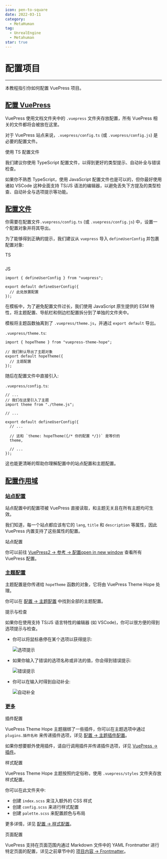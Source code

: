 ```yaml
---
icon: pen-to-square
date: 2022-03-11
category:
  - MetaHuman
tag:
  - UnrealEngine
  - Metahuman
star: true
---
```


# **配置项目**
---
本教程指引你如何配置 VuePress 项目。

## [配置 VuePress](https://theme-hope.vuejs.press/zh/get-started/env.html#%E7%BC%96%E8%BE%91%E5%99%A8#配置-vuepress)

VuePress 使用文档文件夹中的 `.vuepress` 文件夹存放配置，所有 VuePress 相关的文件都将会被放在这里。

对于 VuePress 站点来说，`.vuepress/config.ts` (或 `.vuepress/config.js`) 是必要的配置文件。

使用 TS 配置文件

我们建议你使用 TypeScript 配置文件，以得到更好的类型提示、自动补全与错误检查。

如果你不熟悉 TypeScript，使用 JavaScript 配置文件也是可以的，但你最好使用诸如 VSCode 这种全面支持 TS/JS 语法的编辑器，以避免丢失下方提及的类型检查、自动补全与选项提示等功能。

## [配置文件](https://theme-hope.vuejs.press/zh/get-started/env.html#%E7%BC%96%E8%BE%91%E5%99%A8#配置文件)

你需要在配置文件`.vuepress/config.ts` (或 `.vuepress/config.js`) 中，设置一个配置对象并将其导出。

为了能够得到正确的提示，我们建议从 `vuepress` 导入 `defineUserConfig` 并包裹配置对象:

TS

```

```

JS

```
import { defineUserConfig } from "vuepress";

export default defineUserConfig({
  // 此处放置配置
});
```

在模板中，为了避免配置文件过长，我们使用 JavaScript 原生提供的 ESM 特性，将主题配置、导航栏和侧边栏配置拆分到了单独的文件夹中。

模板将主题函数抽离到了 `.vuepress/theme.js`，并通过 `export default` 导出。

`.vuepress/theme.ts`:

```
import { hopeTheme } from "vuepress-theme-hope";

// 我们默认导出了主题对象
export default hopeTheme({
  // 主题配置
});
```

随后在配置文件中直接引入:

`.vuepress/config.ts`:

```
// ...
// 我们在这里引入了主题
import theme from "./theme.js";

// ...

export default defineUserConfig({
  // ...

  // 这和 `theme: hopeTheme({/* 你的配置 */})` 是等价的
  theme,

  // ...
});
```

这也能更清晰的帮助你理解配置中的站点配置和主题配置。

## [配置作用域](https://theme-hope.vuejs.press/zh/get-started/env.html#%E7%BC%96%E8%BE%91%E5%99%A8#配置作用域)

### [站点配置](https://theme-hope.vuejs.press/zh/get-started/env.html#%E7%BC%96%E8%BE%91%E5%99%A8#站点配置)

站点配置中的配置项被 VuePress 直接读取，和主题无关且在所有主题均可生效。

我们知道，每一个站点都应该有它的 `lang`, `title` 和 `description` 等属性，因此 VuePress 内置支持了这些属性的配置。

站点配置

你可以前往 [VuePress2 → 参考 → 配置open in new window](https://vuejs.press/zh/reference/config.html) 查看所有 VuePress 配置。

### [主题配置](https://theme-hope.vuejs.press/zh/get-started/env.html#%E7%BC%96%E8%BE%91%E5%99%A8#主题配置)

主题配置是你传递给 `hopeTheme` 函数的对象，它将由 VuePress Theme Hope 处理。

你可以在 [配置 → 主题配置](https://theme-hope.vuejs.press/zh/config/) 中找到全部的主题配置。

提示与检查

如果你在使用支持 TS/JS 语言特性的编辑器 (如 VSCode)，你可以很方便的得到选项提示与检查。

-   你可以将鼠标悬停在某个选项以获得提示:
    
    ![选项提示](https://theme-hope.vuejs.press/assets/vscode-hint-light-BrqOK8nK.png)  
    
-   如果你输入了错误的选项名称或非法的值，你会得到错误提示:
    
    ![错误提示](https://theme-hope.vuejs.press/assets/vscode-error-light-G5N0mIbk.png)  
    
-   你可以在输入时得到自动补全:
    
    ![自动补全](https://theme-hope.vuejs.press/assets/vscode-autocomplete-light-CXbOAAnY.png)  
    

### [更多](https://theme-hope.vuejs.press/zh/get-started/env.html#%E7%BC%96%E8%BE%91%E5%99%A8#更多)

插件配置

VuePress Theme Hope 主题捆绑了一些插件，你可以在主题选项中通过 `plugins.插件名称` 来传递插件选项，详见 [配置 → 主题插件配置](https://theme-hope.vuejs.press/zh/config/plugins/)。

如果你想要额外使用插件，请自行调用插件并传递插件选项，详见 [VuePress → 插件](https://theme-hope.vuejs.press/cookbook/vuepress/plugin.html)。

样式配置

VuePress Theme Hope 主题按照约定俗称，使用 `.vuepress/styles` 文件夹存放样式配置。

你可以在此文件夹中:

-   创建 `index.scss` 来注入额外的 CSS 样式
-   创建 `config.scss` 来进行样式配置
-   创建 `palette.scss` 来配置颜色与布局

更多详情，详见 [配置 → 样式配置](https://theme-hope.vuejs.press/zh/config/style.html)。

页面配置

VuePress 支持在页面范围内通过 Markdown 文件中的 YAML Frontmatter 进行特定页面的配置，详见之前章节中的 [项目内容 → Frontmatter](https://theme-hope.vuejs.press/zh/get-started/content.html#frontmatter)。